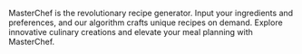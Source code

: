 MasterChef is the revolutionary recipe generator. Input your
ingredients and preferences, and our algorithm crafts unique
recipes on demand. Explore innovative culinary creations
and elevate your meal planning with MasterChef.
